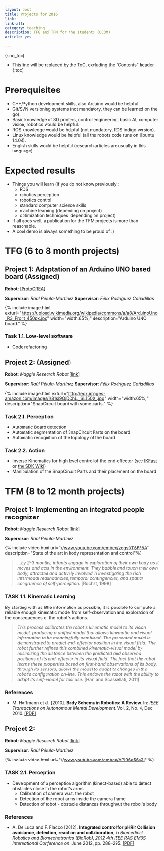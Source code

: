 ```yaml
---
layout: post
title: Projects for 2016
link: 
link-alt: 
category: teaching
description: TFG and TFM for the students (UC3M)
article: yes

---
```


{:.no_toc}

* This line will be replaced by the ToC, excluding the "Contents" header
{:toc}

# Prerequisites

 * C++/Python development skills, also Arduino would be helpful.
 * Git/SVN versioning systems (not mandatory, they can be learned on the go).
 * Basic knowledge of 3D printers, control engineering, basic AI, computer vision, robotics would be helpful.
 * ROS knowledge would be helpful (not mandatory, ROS indigo version).
 * Linux knowledge would be helpful (all the robots code runs on Ubuntu 14.04).
 * English skills would be helpful (research articles are usually in this language).

# Expected results

 * Things you will learn (if you do not know previously):
   * ROS
   * robotics perception
   * robotics control
   * standard computer science skills 
   * machine learning (depending on project)
   * optimization techniques (depending on project)
 * If all goes well, a publication for the TFM projects is more than reasonable.
 * A cool demo is always something to be proud of :)


# TFG (6 to 8 month projects)

## Project 1: Adaptation of an Arduino UNO based board (Assigned) 

**Robot**: [[ProtoCREA]]()

**Supervisor**: *Raúl Pérula-Martínez*
**Supervisor**: *Félix Rodríguez Cañadillas*

{% include image.html exturl="https://upload.wikimedia.org/wikipedia/commons/a/a8/ArduinoUno_R3_Front_450px.jpg" width="width:65%;"  description="Arduino UNO board." %}

### Task 1.1. Low-level software

 * Code refactoring


## Project 2: (Assigned)

**Robot**: *Maggie Research Robot* [[link]](http://wiki.ros.org/Robots/Maggie)

**Supervisor**: *Raúl Pérula-Martínez*
**Supervisor**: *Félix Rodríguez Cañadillas*

{% include image.html exturl="http://ecx.images-amazon.com/images/I/81sj9QjDChL._SL1500_.jpg" width="width:65%;"  description="SnapCircuit board with some parts." %}

### Task 2.1. Perception

 * Automatic Board detection
 * Automatic segmentation of SnapCircuit Parts on the board
 * Automatic recognition of the topology of the board

### Task 2.2. Action

 * Inverse Kinematics for high level control of the end-effector (see [IKFast](https://goo.gl/MwyTXX) or [the SDK Wiki](http://sdk.rethinkrobotics.com/wiki/API_Reference#Inverse_Kinematics_Solver_Service))
 * Manipulation of the SnapCircuit Parts and their placement on the board


# TFM (8 to 12 month projects)

## Project 1: Implementing an integrated people recognizer

**Robot**: *Maggie Research Robot* [[link]]()

**Supervisor**: *Raúl Pérula-Martínez*

{% include video.html url="//www.youtube.com/embed/zegs0TSFF6A" description="State of the art in body representation and control"%}

> *...by 2-3 months, infants engage in exploration of their own body as it moves and acts in the environment. They babble and touch their own body, attracted and actively involved in investigating the rich intermodal redundancies, temporal contingencies, and spatial congruence of self-perception.* [Rochat, 1998]

### TASK 1.1. Kinematic Learning

By starting with as little information as possible, it is possible to compute a reliable enough kinematic model from self-observation and exploration of the consequences of the robot's actions.

> *This process calibrates the robot's kinematic model to its vision model, producing a unified model that allows kinematic and visual information to be meaningfully combined. The presented model is demonstrated to predict end-effector position in the visual field. The robot further refines this combined kinematic-visual model by minimizing the distance between the predicted and observed positions of its end-effector in its visual field. The fact that the robot learns these properties based on first-hand observations of its body, through its sensors, allows the model to adapt to changes in the robot’s configuration on-line. This endows the robot with the ability to adapt its self-model for tool use.* [Hart and Scassellati, 2011]

### References

 * M. Hoffmann et al. [2010]. **Body Schema in Robotics: A Review**. In: *IEEE Transactions on Autonomous Mental Development*. Vol. 2, No. 4, Dec 2010. [[PDF]](http://citeseerx.ist.psu.edu/viewdoc/download?doi=10.1.1.357.6076&rep=rep1&type=pdf)


## Project 2: 

**Robot**: *Maggie Research Robot* [[link]](http://wiki.ros.org/Robots/Maggie)

**Supervisor**: *Raúl Pérula-Martínez*

{% include video.html url="//www.youtube.com/embed/API96d56v3I" %}

### TASK 2.1. Perception

   * Development of a perception algorithm (kinect-based) able to detect obstacles close to the robot's arms
     * Calibration of camera w.r.t. the robot
     * Detection of the robot arms inside the camera frame
     * Detection of robot - obstacle distances throughout the robot's body

### References

 * A. De Luca and F. Flacco [2012]. **Integrated control for pHRI: Collision avoidance, detection, reaction and collaboration**, in *Biomedical Robotics and Biomechatronics (BioRob), 2012 4th IEEE RAS EMBS International Conference on*. June 2012, pp. 288–295. [[PDF]](http://www.dis.uniroma1.it/~labrob/pub/papers/BioRob12.pdf)
